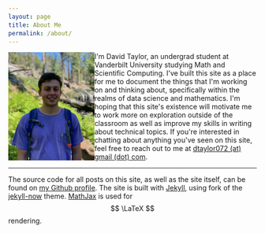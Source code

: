 ```yaml
---
layout: page
title: About Me
permalink: /about/
---
```



<img src="/images/me.jpg" style="float:left;height:220px">  

I'm David Taylor, an undergrad student at Vanderbilt University studying Math and Scientific Computing. I've built this site as a place for me to document the things that I'm working on and thinking about, specifically within the realms of data science and mathematics. I'm hoping that this site's existence will motivate me to work more on exploration outside of the classroom as well as improve my skills in writing about technical topics. If you're interested in chatting about anything you've seen on this site, feel free to reach out to me at [dtaylor072 (at) gmail (dot) com](mailto:dtaylor072@gmail.com).

---

The source code for all posts on this site, as well as the site itself, can be found on [my Github profile](https://github.com/dtaylor072). The site is built with [Jekyll](https://jekyllrb.com/), using fork of the [jekyll-now](https://github.com/barryclark/jekyll-now) theme. [MathJax](https://www.mathjax.org/) is used for $$ \LaTeX $$ rendering.  